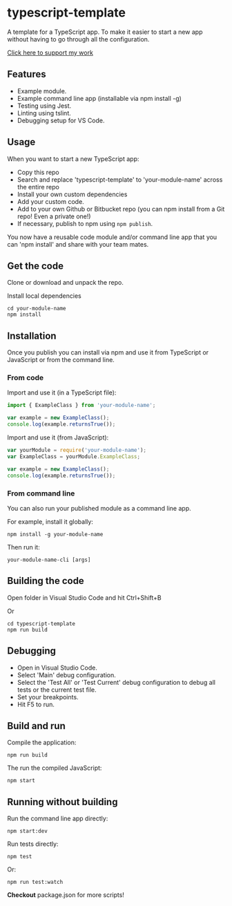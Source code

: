 # typescript-template

A template for a TypeScript app. To make it easier to start a new app without having to go through all the configuration.

[Click here to support my work](https://www.codecapers.com.au/about#support-my-work)

## Features

- Example module.
- Example command line app (installable via npm install -g)
- Testing using Jest.
- Linting using tslint.
- Debugging setup for VS Code.

## Usage

When you want to start a new TypeScript app:

- Copy this repo
- Search and replace 'typescript-template' to 'your-module-name' across the entire repo
- Install your own custom dependencies
- Add your custom code.
- Add to your own Github or Bitbucket repo (you can npm install from a Git repo! Even a private one!)
- If necessary, publish to npm using `npm publish`.

You now have a reusable code module and/or command line app that you can 'npm install' and share with your team mates.

## Get the code

Clone or download and unpack the repo.

Install local dependencies

    cd your-module-name
    npm install

## Installation

Once you publish you can install via npm and use it from TypeScript or JavaScript or from the command line.

### From code

Import and use it (in a TypeScript file):

```typescript
import { ExampleClass } from 'your-module-name';

var example = new ExampleClass();
console.log(example.returnsTrue());
```

Import and use it (from JavaScript):

```javascript
var yourModule = require('your-module-name');
var ExampleClass = yourModule.ExampleClass;

var example = new ExampleClass();
console.log(example.returnsTrue());
```

### From command line

You can also run your published module as a command line app.

For example, install it globally:

    npm install -g your-module-name

Then run it:

    your-module-name-cli [args]

## Building the code

Open folder in Visual Studio Code and hit Ctrl+Shift+B

Or

    cd typescript-template
    npm run build

## Debugging

- Open in Visual Studio Code.
- Select 'Main' debug configuration.
- Select the 'Test All' or 'Test Current' debug configuration to debug all tests or the current test file.
- Set your breakpoints.
- Hit F5 to run.

## Build and run

Compile the application:

    npm run build

The run the compiled JavaScript:

    npm start

## Running without building

Run the command line app directly:

    npm start:dev

Run tests directly:

    npm test

Or:

    npm run test:watch


**Checkout** package.json for more scripts!
